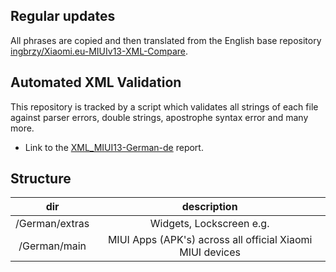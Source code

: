 ## Regular updates

All phrases are copied and then translated from the English base repository [ingbrzy/Xiaomi.eu-MIUIv13-XML-Compare](https://github.com/ingbrzy/Xiaomi.eu-MIUIv13-XML-Compare).

## Automated XML Validation

This repository is tracked by a script which validates all strings of each file against parser errors, double strings, apostrophe syntax error and many more.

- Link to the [XML_MIUI13-German-de](https://translators.xiaomi.eu/XML_MIUI13-German-de.html) report.

## Structure

dir | description
:------------: | :------------:
/German/extras | Widgets, Lockscreen e.g.
/German/main | MIUI Apps (APK's) across all official Xiaomi MIUI devices
